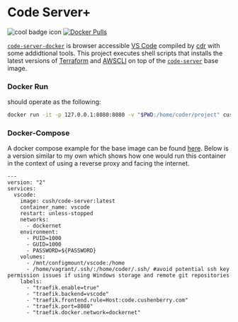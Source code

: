 # Code Server+
![cool badge icon](https://github.com/CushItRealGood/code-server-docker/workflows/Docker%20Image%20CI/badge.svg)
[![Docker Pulls](https://img.shields.io/docker/pulls/cush/code-server)](https://hub.docker.com/r/cush/code-server)

[`code-server-docker`](https://hub.docker.com/r/cush/code-server) is browser accessible [VS Code](https://github.com/Microsoft/vscode) compiled by [cdr](https://github.com/cdr) with some addidtional tools. This project executes shell scripts that installs the latest versions of [Terraform](https://www.terraform.io/) and [AWSCLI](https://aws.amazon.com/cli/) on top of the [`code-server`](https://github.com/cdr/code-server) base image.

### Docker Run 
should operate as the following:

```bash
docker run -it -p 127.0.0.1:8080:8080 -v "$PWD:/home/coder/project" cush/code-server
```

### Docker-Compose
A docker compose example for the base image can be found [here]( https://github.com/cdr/code-server/blob/master/docker-compose.yml).
Below is a version similar to my own which shows how one would run this container in the context of using a reverse proxy and facing the internet.
```
---
version: "2"
services:
  vscode:
    image: cush/code-server:latest
    container_name: vscode
    restart: unless-stopped
    networks:
      - dockernet
    environment:
      - PUID=1000
      - GUID=1000
      - PASSWORD=${PASSWORD}
    volumes:
      - /mnt/configmount/vscode:/home
      - /home/vagrant/.ssh/:/home/coder/.ssh/ #avoid potential ssh key permission issues if using Windows storage and remote git repositories
    labels:
      - "traefik.enable=true"
      - "traefik.backend=vscode"
      - "traefik.frontend.rule=Host:code.cushenberry.com"
      - "traefik.port=8080"
      - "traefik.docker.network=dockernet"
```
